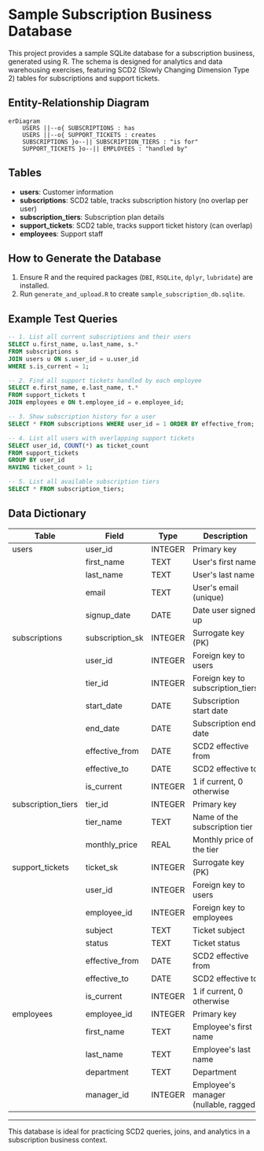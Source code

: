 # Sample Subscription Business Database

This project provides a sample SQLite database for a subscription business, generated using R. The schema is designed for analytics and data warehousing exercises, featuring SCD2 (Slowly Changing Dimension Type 2) tables for subscriptions and support tickets.

## Entity-Relationship Diagram

```mermaid
erDiagram
    USERS ||--o{ SUBSCRIPTIONS : has
    USERS ||--o{ SUPPORT_TICKETS : creates
    SUBSCRIPTIONS }o--|| SUBSCRIPTION_TIERS : "is for"
    SUPPORT_TICKETS }o--|| EMPLOYEES : "handled by"
```

## Tables
- **users**: Customer information
- **subscriptions**: SCD2 table, tracks subscription history (no overlap per user)
- **subscription_tiers**: Subscription plan details
- **support_tickets**: SCD2 table, tracks support ticket history (can overlap)
- **employees**: Support staff

## How to Generate the Database
1. Ensure R and the required packages (`DBI`, `RSQLite`, `dplyr`, `lubridate`) are installed.
2. Run `generate_and_upload.R` to create `sample_subscription_db.sqlite`.

## Example Test Queries

```sql
-- 1. List all current subscriptions and their users
SELECT u.first_name, u.last_name, s.*
FROM subscriptions s
JOIN users u ON s.user_id = u.user_id
WHERE s.is_current = 1;

-- 2. Find all support tickets handled by each employee
SELECT e.first_name, e.last_name, t.*
FROM support_tickets t
JOIN employees e ON t.employee_id = e.employee_id;

-- 3. Show subscription history for a user
SELECT * FROM subscriptions WHERE user_id = 1 ORDER BY effective_from;

-- 4. List all users with overlapping support tickets
SELECT user_id, COUNT(*) as ticket_count
FROM support_tickets
GROUP BY user_id
HAVING ticket_count > 1;

-- 5. List all available subscription tiers
SELECT * FROM subscription_tiers;
```

## Data Dictionary

| Table                | Field            | Type        | Description                                 |
|----------------------|------------------|-------------|---------------------------------------------|
| users                | user_id          | INTEGER     | Primary key                                 |
|                      | first_name       | TEXT        | User's first name                           |
|                      | last_name        | TEXT        | User's last name                            |
|                      | email            | TEXT        | User's email (unique)                       |
|                      | signup_date      | DATE        | Date user signed up                         |
| subscriptions        | subscription_sk  | INTEGER     | Surrogate key (PK)                          |
|                      | user_id          | INTEGER     | Foreign key to users                        |
|                      | tier_id          | INTEGER     | Foreign key to subscription_tiers           |
|                      | start_date       | DATE        | Subscription start date                     |
|                      | end_date         | DATE        | Subscription end date                       |
|                      | effective_from   | DATE        | SCD2 effective from                         |
|                      | effective_to     | DATE        | SCD2 effective to                           |
|                      | is_current       | INTEGER     | 1 if current, 0 otherwise                   |
| subscription_tiers   | tier_id          | INTEGER     | Primary key                                 |
|                      | tier_name        | TEXT        | Name of the subscription tier               |
|                      | monthly_price    | REAL        | Monthly price of the tier                   |
| support_tickets      | ticket_sk        | INTEGER     | Surrogate key (PK)                          |
|                      | user_id          | INTEGER     | Foreign key to users                        |
|                      | employee_id      | INTEGER     | Foreign key to employees                    |
|                      | subject          | TEXT        | Ticket subject                              |
|                      | status           | TEXT        | Ticket status                               |
|                      | effective_from   | DATE        | SCD2 effective from                         |
|                      | effective_to     | DATE        | SCD2 effective to                           |
|                      | is_current       | INTEGER     | 1 if current, 0 otherwise                   |
| employees            | employee_id      | INTEGER     | Primary key                                 |
|                      | first_name       | TEXT        | Employee's first name                       |
|                      | last_name        | TEXT        | Employee's last name                        |
|                      | department       | TEXT        | Department                                  |
|                      | manager_id       | INTEGER     | Employee's manager (nullable, ragged)       |

---

This database is ideal for practicing SCD2 queries, joins, and analytics in a subscription business context.
